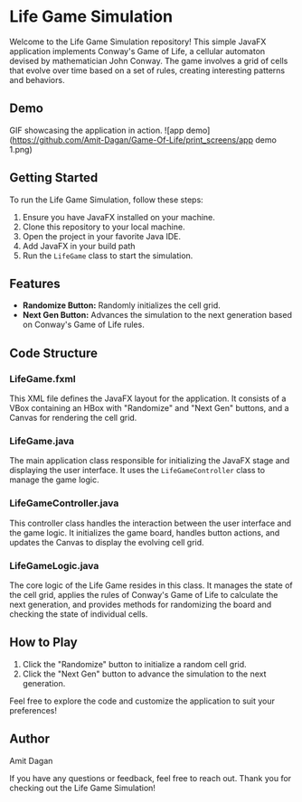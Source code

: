 # Life Game Simulation

Welcome to the Life Game Simulation repository! This simple JavaFX application implements Conway's Game of Life, a cellular automaton devised by mathematician John Conway. The game involves a grid of cells that evolve over time based on a set of rules, creating interesting patterns and behaviors.

## Demo

GIF showcasing the application in action.
![app demo](https://github.com/Amit-Dagan/Game-Of-Life/print_screens/app demo 1.png)


## Getting Started

To run the Life Game Simulation, follow these steps:

1. Ensure you have JavaFX installed on your machine.
2. Clone this repository to your local machine.
3. Open the project in your favorite Java IDE.
4. Add JavaFX in your build path
5. Run the `LifeGame` class to start the simulation.

## Features

- **Randomize Button:** Randomly initializes the cell grid.
- **Next Gen Button:** Advances the simulation to the next generation based on Conway's Game of Life rules.

## Code Structure

### LifeGame.fxml

This XML file defines the JavaFX layout for the application. It consists of a VBox containing an HBox with "Randomize" and "Next Gen" buttons, and a Canvas for rendering the cell grid.

### LifeGame.java

The main application class responsible for initializing the JavaFX stage and displaying the user interface. It uses the `LifeGameController` class to manage the game logic.

### LifeGameController.java

This controller class handles the interaction between the user interface and the game logic. It initializes the game board, handles button actions, and updates the Canvas to display the evolving cell grid.

### LifeGameLogic.java

The core logic of the Life Game resides in this class. It manages the state of the cell grid, applies the rules of Conway's Game of Life to calculate the next generation, and provides methods for randomizing the board and checking the state of individual cells.

## How to Play

1. Click the "Randomize" button to initialize a random cell grid.
2. Click the "Next Gen" button to advance the simulation to the next generation.

Feel free to explore the code and customize the application to suit your preferences!

## Author

Amit Dagan

If you have any questions or feedback, feel free to reach out. Thank you for checking out the Life Game Simulation!
